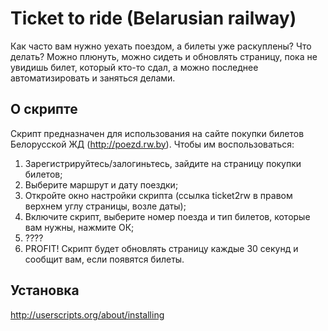 # Ticket to ride (Belarusian railway)
Как часто вам нужно уехать поездом, а билеты уже раскуплены? Что делать? Можно плюнуть, можно сидеть и обновлять страницу, пока не увидишь билет, который кто-то сдал, а можно последнее автоматизировать и заняться делами.

## О скрипте
Скрипт предназначен для использования на сайте покупки билетов Белорусской ЖД (http://poezd.rw.by). Чтобы им воспользоваться:

	
1. Зарегистрируйтесь/залогиньтесь, зайдите на страницу покупки билетов;
2. Выберите маршрут и дату поездки;
3. Откройте окно настройки скрипта (ссылка ticket2rw в правом верхнем углу страницы, возле даты);
4. Включите скрипт, выберите номер поезда и тип билетов, которые вам нужны, нажмите ОК;
5. ????
6. PROFIT! Скрипт будет обновлять страницу каждые 30 секунд и сообщит вам, если появятся билеты.

## Установка
http://userscripts.org/about/installing